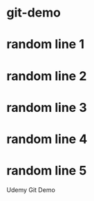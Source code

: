 # git-demo
# random line 1
# random line 2
# random line 3
# random line 4
# random line 5
Udemy Git Demo
